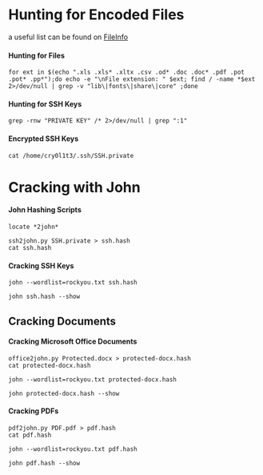 # Hunting for Encoded Files
a useful list can be found on [FileInfo](https://fileinfo.com/filetypes/encoded)
#### Hunting for Files
```shell
for ext in $(echo ".xls .xls* .xltx .csv .od* .doc .doc* .pdf .pot .pot* .pp*");do echo -e "\nFile extension: " $ext; find / -name *$ext 2>/dev/null | grep -v "lib\|fonts\|share\|core" ;done
```
#### Hunting for SSH Keys
```shell
grep -rnw "PRIVATE KEY" /* 2>/dev/null | grep ":1"
```
#### Encrypted SSH Keys
```shell
cat /home/cry0l1t3/.ssh/SSH.private
```
# Cracking with John
#### John Hashing Scripts
```shell
locate *2john*
```
```shell
ssh2john.py SSH.private > ssh.hash
cat ssh.hash 
```
#### Cracking SSH Keys
```shell
john --wordlist=rockyou.txt ssh.hash
```
```shell
john ssh.hash --show
```
## Cracking Documents
#### Cracking Microsoft Office Documents
```shell
office2john.py Protected.docx > protected-docx.hash
cat protected-docx.hash
```
```shell
john --wordlist=rockyou.txt protected-docx.hash
```
```shell
john protected-docx.hash --show
```
#### Cracking PDFs
```shell
pdf2john.py PDF.pdf > pdf.hash
cat pdf.hash
```
```shell
john --wordlist=rockyou.txt pdf.hash
```
```shell
john pdf.hash --show
```


